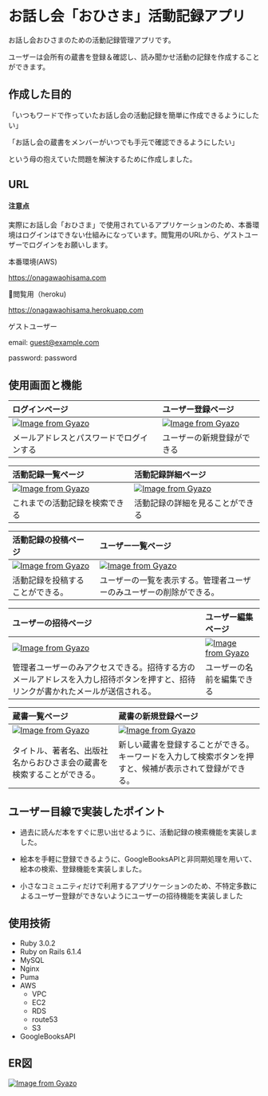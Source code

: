 # お話し会「おひさま」活動記録アプリ
お話し会おひさまのための活動記録管理アプリです。

ユーザーは会所有の蔵書を登録＆確認し、読み聞かせ活動の記録を作成することができます。

## 作成した目的
「いつもワードで作っていたお話し会の活動記録を簡単に作成できるようにしたい」

「お話し会の蔵書をメンバーがいつでも手元で確認できるようにしたい」

という母の抱えていた問題を解決するために作成しました。

## URL
#### 注意点
実際にお話し会「おひさま」で使用されているアプリケーションのため、本番環境はログインはできない仕組みになっています。閲覧用のURLから、ゲストユーザーでログインをお願いします。

本番環境(AWS)
  
https://onagawaohisama.com

閲覧用（heroku)
  
https://onagawaohisama.herokuapp.com
 
ゲストユーザー

email: guest@example.com

password: password

## 使用画面と機能
| ログインページ | ユーザー登録ページ |
| :--- | :--- |
| [![Image from Gyazo](https://i.gyazo.com/cd3dbd9ad93a4b53230105109a2d15ed.png)](https://gyazo.com/cd3dbd9ad93a4b53230105109a2d15ed) | [![Image from Gyazo](https://i.gyazo.com/281a204374054eccdceb39551c7076a9.png)](https://gyazo.com/281a204374054eccdceb39551c7076a9) |
| メールアドレスとパスワードでログインする | ユーザーの新規登録ができる |

| 活動記録一覧ページ | 活動記録詳細ページ |
| :--- | :--- |
| [![Image from Gyazo](https://i.gyazo.com/4865d4c9d318fab1ab72ca56cc631950.png)](https://gyazo.com/4865d4c9d318fab1ab72ca56cc631950) | [![Image from Gyazo](https://i.gyazo.com/11ad1084751ce4c45056174926f06366.png)](https://gyazo.com/11ad1084751ce4c45056174926f06366) |
| これまでの活動記録を検索できる | 活動記録の詳細を見ることができる |
  
| 活動記録の投稿ページ | ユーザー一覧ページ |
| :--- | :--- |
| [![Image from Gyazo](https://i.gyazo.com/1956782160ccce315f5795c8d876792d.png)](https://gyazo.com/1956782160ccce315f5795c8d876792d) | [![Image from Gyazo](https://i.gyazo.com/8f560205687689d44d5d21bfd2d44d85.png)](https://gyazo.com/8f560205687689d44d5d21bfd2d44d85) |
| 活動記録を投稿することができる。 | ユーザーの一覧を表示する。管理者ユーザーのみユーザーの削除ができる。 |
  
| ユーザーの招待ページ | ユーザー編集ページ |
| :--- | :--- |
| [![Image from Gyazo](https://i.gyazo.com/60cc7a5913e7574e520239238088086e.png)](https://gyazo.com/60cc7a5913e7574e520239238088086e) | [![Image from Gyazo](https://i.gyazo.com/7aeb8cdc6baa0344fd9242f47badcefc.png)](https://gyazo.com/7aeb8cdc6baa0344fd9242f47badcefc) |
| 管理者ユーザーのみアクセスできる。招待する方のメールアドレスを入力し招待ボタンを押すと、招待リンクが書かれたメールが送信される。 | ユーザーの名前を編集できる |
  
| 蔵書一覧ページ | 蔵書の新規登録ページ |
| :--- | :--- |
| [![Image from Gyazo](https://i.gyazo.com/85dc532da8e2bea34ecd0a38cf7a458c.png)](https://gyazo.com/85dc532da8e2bea34ecd0a38cf7a458c) | [![Image from Gyazo](https://i.gyazo.com/0b00e2862ebb2517840effdcd9792f6e.png)](https://gyazo.com/0b00e2862ebb2517840effdcd9792f6e) |
| タイトル、著者名、出版社名からおひさま会の蔵書を検索することができる。 | 新しい蔵書を登録することができる。キーワードを入力して検索ボタンを押すと、候補が表示されて登録ができる。|

## ユーザー目線で実装したポイント
* 過去に読んだ本をすぐに思い出せるように、活動記録の検索機能を実装しました。

* 絵本を手軽に登録できるように、GoogleBooksAPIと非同期処理を用いて、絵本の検索、登録機能を実装しました。

* 小さなコミュニティだけで利用するアプリケーションのため、不特定多数によるユーザー登録ができないようにユーザーの招待機能を実装しました

## 使用技術 

* Ruby 3.0.2
* Ruby on Rails 6.1.4
* MySQL
* Nginx
* Puma
* AWS
  * VPC
  * EC2
  * RDS
  * route53
  * S3
* GoogleBooksAPI

## ER図
[![Image from Gyazo](https://i.gyazo.com/e57d8f74a3274121a8c3e796a89bfdb6.png)](https://gyazo.com/e57d8f74a3274121a8c3e796a89bfdb6)

